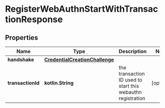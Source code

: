 
# RegisterWebAuthnStartWithTransactionResponse

## Properties
Name | Type | Description | Notes
------------ | ------------- | ------------- | -------------
**handshake** | [**CredentialCreationChallenge**](CredentialCreationChallenge.md) |  | 
**transactionId** | **kotlin.String** | the transaction ID used to start this webauthn registration |  [optional]



